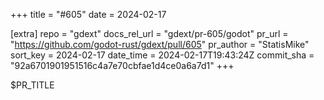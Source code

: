 +++
title = "#605"
date = 2024-02-17

[extra]
repo = "gdext"
docs_rel_url = "gdext/pr-605/godot"
pr_url = "https://github.com/godot-rust/gdext/pull/605"
pr_author = "StatisMike"
sort_key = 2024-02-17
date_time = 2024-02-17T19:43:24Z
commit_sha = "92a6701901951516c4a7e70cbfae1d4ce0a6a7d1"
+++

$PR_TITLE
